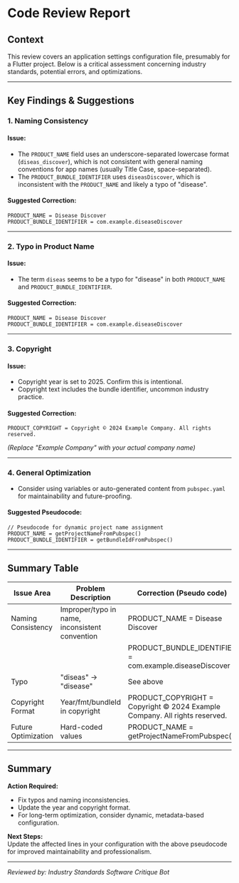# Code Review Report

## Context
This review covers an application settings configuration file, presumably for a Flutter project. Below is a critical assessment concerning industry standards, potential errors, and optimizations.

---

## Key Findings & Suggestions

### 1. Naming Consistency

#### Issue:
- The `PRODUCT_NAME` field uses an underscore-separated lowercase format (`diseas_discover`), which is not consistent with general naming conventions for app names (usually Title Case, space-separated).
- The `PRODUCT_BUNDLE_IDENTIFIER` uses `diseasDiscover`, which is inconsistent with the `PRODUCT_NAME` and likely a typo of "disease".

#### Suggested Correction:
```pseudo
PRODUCT_NAME = Disease Discover
PRODUCT_BUNDLE_IDENTIFIER = com.example.diseaseDiscover
```

---

### 2. Typo in Product Name

#### Issue:
- The term `diseas` seems to be a typo for "disease" in both `PRODUCT_NAME` and `PRODUCT_BUNDLE_IDENTIFIER`.

#### Suggested Correction:
```pseudo
PRODUCT_NAME = Disease Discover
PRODUCT_BUNDLE_IDENTIFIER = com.example.diseaseDiscover
```

---

### 3. Copyright

#### Issue:
- Copyright year is set to 2025. Confirm this is intentional.
- Copyright text includes the bundle identifier, uncommon industry practice.

#### Suggested Correction:
```pseudo
PRODUCT_COPYRIGHT = Copyright © 2024 Example Company. All rights reserved.
```
*(Replace "Example Company" with your actual company name)*

---

### 4. General Optimization

- Consider using variables or auto-generated content from `pubspec.yaml` for maintainability and future-proofing.

#### Suggested Pseudocode:
```pseudo
// Pseudocode for dynamic project name assignment
PRODUCT_NAME = getProjectNameFromPubspec()
PRODUCT_BUNDLE_IDENTIFIER = getBundleIdFromPubspec()
```

---

## Summary Table

| Issue Area                | Problem Description                                | Correction (Pseudo code)                |
|---------------------------|----------------------------------------------------|-----------------------------------------|
| Naming Consistency        | Improper/typo in name, inconsistent convention     | PRODUCT_NAME = Disease Discover         |
|                           |                                                    | PRODUCT_BUNDLE_IDENTIFIER = com.example.diseaseDiscover |
| Typo                      | "diseas" -> "disease"                              | See above                               |
| Copyright Format          | Year/fmt/bundleId in copyright                     | PRODUCT_COPYRIGHT = Copyright © 2024 Example Company. All rights reserved. |
| Future Optimization       | Hard-coded values                                  | PRODUCT_NAME = getProjectNameFromPubspec() |

---

## Summary

**Action Required:**  
- Fix typos and naming inconsistencies.  
- Update the year and copyright format.  
- For long-term optimization, consider dynamic, metadata-based configuration.

**Next Steps:**  
Update the affected lines in your configuration with the above pseudocode for improved maintainability and professionalism.

---

*Reviewed by: Industry Standards Software Critique Bot*